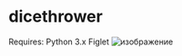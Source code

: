 # dicethrower
Requires:
Python 3.x
Figlet
![изображение](https://user-images.githubusercontent.com/83335375/148763066-6a0e05a9-0336-4ad1-a060-c3fcb37e5748.png)
